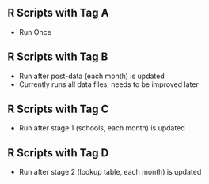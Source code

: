## R Scripts with Tag A

* Run Once

## R Scripts with Tag B

* Run after post-data (each month) is updated
* Currently runs all data files, needs to be improved later

## R Scripts with Tag C

* Run after stage 1 (schools, each month) is updated

## R Scripts with Tag D

* Run after stage 2 (lookup table, each month) is updated

